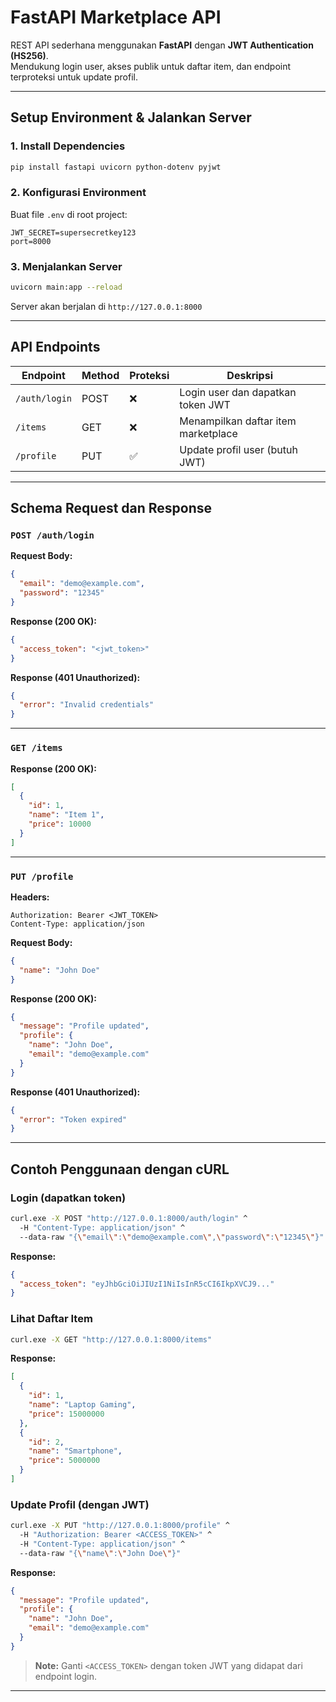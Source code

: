 # FastAPI Marketplace API

REST API sederhana menggunakan **FastAPI** dengan **JWT Authentication (HS256)**.  
Mendukung login user, akses publik untuk daftar item, dan endpoint terproteksi untuk update profil.

---

## Setup Environment & Jalankan Server

### 1. Install Dependencies
```bash
pip install fastapi uvicorn python-dotenv pyjwt
```

### 2. Konfigurasi Environment
Buat file `.env` di root project:
```env
JWT_SECRET=supersecretkey123
port=8000
```

### 3. Menjalankan Server
```bash
uvicorn main:app --reload
```

Server akan berjalan di `http://127.0.0.1:8000`

---

## API Endpoints

| Endpoint      | Method | Proteksi | Deskripsi                           |
|---------------|--------|----------|-------------------------------------|
| `/auth/login` | POST   | ❌       | Login user dan dapatkan token JWT   |
| `/items`      | GET    | ❌       | Menampilkan daftar item marketplace |
| `/profile`    | PUT    | ✅       | Update profil user (butuh JWT)      |

---

## Schema Request dan Response

### `POST /auth/login`

**Request Body:**
```json
{
  "email": "demo@example.com",
  "password": "12345"
}
```

**Response (200 OK):**
```json
{
  "access_token": "<jwt_token>"
}
```

**Response (401 Unauthorized):**
```json
{
  "error": "Invalid credentials"
}
```

---

### `GET /items`

**Response (200 OK):**
```json
[
  {
    "id": 1,
    "name": "Item 1",
    "price": 10000
  }
]
```

---

### `PUT /profile`

**Headers:**
```
Authorization: Bearer <JWT_TOKEN>
Content-Type: application/json
```

**Request Body:**
```json
{
  "name": "John Doe"
}
```

**Response (200 OK):**
```json
{
  "message": "Profile updated",
  "profile": {
    "name": "John Doe",
    "email": "demo@example.com"
  }
}
```

**Response (401 Unauthorized):**
```json
{
  "error": "Token expired"
}
```

---

## Contoh Penggunaan dengan cURL

### Login (dapatkan token)
```bash
curl.exe -X POST "http://127.0.0.1:8000/auth/login" ^
  -H "Content-Type: application/json" ^
  --data-raw "{\"email\":\"demo@example.com\",\"password\":\"12345\"}"
```

**Response:**
```json
{
  "access_token": "eyJhbGciOiJIUzI1NiIsInR5cCI6IkpXVCJ9..."
}
```

### Lihat Daftar Item
```bash
curl.exe -X GET "http://127.0.0.1:8000/items"
```

**Response:**
```json
[
  {
    "id": 1,
    "name": "Laptop Gaming",
    "price": 15000000
  },
  {
    "id": 2,
    "name": "Smartphone",
    "price": 5000000
  }
]
```

### Update Profil (dengan JWT)
```bash
curl.exe -X PUT "http://127.0.0.1:8000/profile" ^
  -H "Authorization: Bearer <ACCESS_TOKEN>" ^
  -H "Content-Type: application/json" ^
  --data-raw "{\"name\":\"John Doe\"}"
```

**Response:**
```json
{
  "message": "Profile updated",
  "profile": {
    "name": "John Doe",
    "email": "demo@example.com"
  }
}
```


> **Note:** Ganti `<ACCESS_TOKEN>` dengan token JWT yang didapat dari endpoint login.

---
